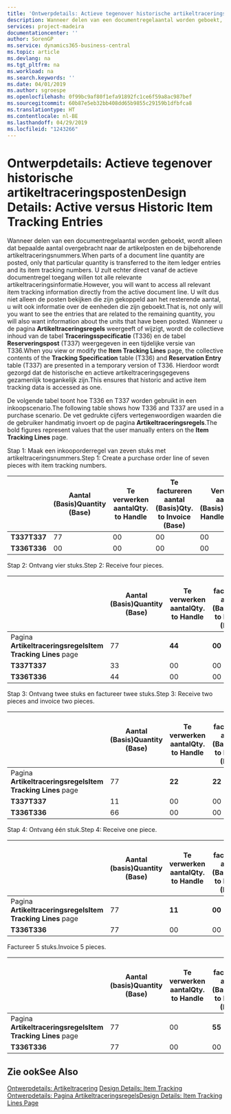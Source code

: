 ```yaml
---
title: 'Ontwerpdetails: Actieve tegenover historische artikeltraceringsposten | Microsoft Docs'
description: Wanneer delen van een documentregelaantal worden geboekt, wordt alleen dat bepaalde aantal overgebracht naar de artikelposten en de bijbehorende artikeltraceringsnummers. U zult echter direct vanaf de actieve documentregel toegang willen tot alle relevante artikeltraceringsinformatie. U wilt dus niet alleen de posten bekijken die zijn gekoppeld aan het resterende aantal, u wilt ook informatie over de eenheden die zijn geboekt. Wanneer u de pagina **Artikeltraceringsregels** weergeeft of wijzigt, wordt de collectieve inhoud van de tabel **Traceringsspecificatie** (T336) en de tabel **Reserveringspost** (T337) weergegeven in een tijdelijke versie van T336. Hierdoor wordt gezorgd dat de historische en actieve artikeltraceringsgegevens gezamenlijk toegankelijk zijn.
services: project-madeira
documentationcenter: ''
author: SorenGP
ms.service: dynamics365-business-central
ms.topic: article
ms.devlang: na
ms.tgt_pltfrm: na
ms.workload: na
ms.search.keywords: ''
ms.date: 04/01/2019
ms.author: sgroespe
ms.openlocfilehash: 0f99bc9af80f1efa91892fc1ce6f59a8ac987bef
ms.sourcegitcommit: 60b87e5eb32bb408dd65b9855c29159b1dfbfca8
ms.translationtype: HT
ms.contentlocale: nl-BE
ms.lasthandoff: 04/29/2019
ms.locfileid: "1243266"
---
```

# <a name="design-details-active-versus-historic-item-tracking-entries"></a><span data-ttu-id="0ca51-107">Ontwerpdetails: Actieve tegenover historische artikeltraceringsposten</span><span class="sxs-lookup"><span data-stu-id="0ca51-107">Design Details: Active versus Historic Item Tracking Entries</span></span>
<span data-ttu-id="0ca51-108">Wanneer delen van een documentregelaantal worden geboekt, wordt alleen dat bepaalde aantal overgebracht naar de artikelposten en de bijbehorende artikeltraceringsnummers.</span><span class="sxs-lookup"><span data-stu-id="0ca51-108">When parts of a document line quantity are posted, only that particular quantity is transferred to the item ledger entries and its item tracking numbers.</span></span> <span data-ttu-id="0ca51-109">U zult echter direct vanaf de actieve documentregel toegang willen tot alle relevante artikeltraceringsinformatie.</span><span class="sxs-lookup"><span data-stu-id="0ca51-109">However, you will want to access all relevant item tracking information directly from the active document line.</span></span> <span data-ttu-id="0ca51-110">U wilt dus niet alleen de posten bekijken die zijn gekoppeld aan het resterende aantal, u wilt ook informatie over de eenheden die zijn geboekt.</span><span class="sxs-lookup"><span data-stu-id="0ca51-110">That is, not only will you want to see the entries that are related to the remaining quantity, you will also want information about the units that have been posted.</span></span> <span data-ttu-id="0ca51-111">Wanneer u de pagina **Artikeltraceringsregels** weergeeft of wijzigt, wordt de collectieve inhoud van de tabel **Traceringsspecificatie** (T336) en de tabel **Reserveringspost** (T337) weergegeven in een tijdelijke versie van T336.</span><span class="sxs-lookup"><span data-stu-id="0ca51-111">When you view or modify the **Item Tracking Lines** page, the collective contents of the **Tracking Specification** table (T336) and **Reservation Entry** table (T337) are presented in a temporary version of T336.</span></span> <span data-ttu-id="0ca51-112">Hierdoor wordt gezorgd dat de historische en actieve artikeltraceringsgegevens gezamenlijk toegankelijk zijn.</span><span class="sxs-lookup"><span data-stu-id="0ca51-112">This ensures that historic and active item tracking data is accessed as one.</span></span>  

 <span data-ttu-id="0ca51-113">De volgende tabel toont hoe T336 en T337 worden gebruikt in een inkoopscenario.</span><span class="sxs-lookup"><span data-stu-id="0ca51-113">The following table shows how T336 and T337 are used in a purchase scenario.</span></span> <span data-ttu-id="0ca51-114">De vet gedrukte cijfers vertegenwoordigen waarden die de gebruiker handmatig invoert op de pagina **Artikeltraceringsregels**.</span><span class="sxs-lookup"><span data-stu-id="0ca51-114">The bold figures represent values that the user manually enters on the **Item Tracking Lines** page.</span></span>  

 <span data-ttu-id="0ca51-115">Stap 1: Maak een inkooporderregel van zeven stuks met artikeltraceringsnummers.</span><span class="sxs-lookup"><span data-stu-id="0ca51-115">Step 1: Create a purchase order line of seven pieces with item tracking numbers.</span></span>  

||<span data-ttu-id="0ca51-116">**Aantal (Basis)**</span><span class="sxs-lookup"><span data-stu-id="0ca51-116">**Quantity (Base)**</span></span>|<span data-ttu-id="0ca51-117">**Te verwerken aantal**</span><span class="sxs-lookup"><span data-stu-id="0ca51-117">**Qty. to Handle**</span></span>|<span data-ttu-id="0ca51-118">**Te factureren aantal (Basis)**</span><span class="sxs-lookup"><span data-stu-id="0ca51-118">**Qty. to Invoice (Base)**</span></span>|<span data-ttu-id="0ca51-119">**Verwerkt aantal (Basis)**</span><span class="sxs-lookup"><span data-stu-id="0ca51-119">**Quantity Handled (Base)**</span></span>|<span data-ttu-id="0ca51-120">**Gefactureerd aantal (Basis)**</span><span class="sxs-lookup"><span data-stu-id="0ca51-120">**Quantity Invoiced (Base)**</span></span>|  
|-|----------------------------------------------|--------------------------------------------|------------------------------------------------------|-------------------------------------------------------|--------------------------------------------------------|  
|<span data-ttu-id="0ca51-121">**T337**</span><span class="sxs-lookup"><span data-stu-id="0ca51-121">**T337**</span></span>|<span data-ttu-id="0ca51-122">7</span><span class="sxs-lookup"><span data-stu-id="0ca51-122">7</span></span>|<span data-ttu-id="0ca51-123">0</span><span class="sxs-lookup"><span data-stu-id="0ca51-123">0</span></span>|<span data-ttu-id="0ca51-124">0</span><span class="sxs-lookup"><span data-stu-id="0ca51-124">0</span></span>|<span data-ttu-id="0ca51-125">0</span><span class="sxs-lookup"><span data-stu-id="0ca51-125">0</span></span>|<span data-ttu-id="0ca51-126">0</span><span class="sxs-lookup"><span data-stu-id="0ca51-126">0</span></span>|  
|<span data-ttu-id="0ca51-127">**T336**</span><span class="sxs-lookup"><span data-stu-id="0ca51-127">**T336**</span></span>|<span data-ttu-id="0ca51-128">0</span><span class="sxs-lookup"><span data-stu-id="0ca51-128">0</span></span>|<span data-ttu-id="0ca51-129">0</span><span class="sxs-lookup"><span data-stu-id="0ca51-129">0</span></span>|<span data-ttu-id="0ca51-130">0</span><span class="sxs-lookup"><span data-stu-id="0ca51-130">0</span></span>|<span data-ttu-id="0ca51-131">0</span><span class="sxs-lookup"><span data-stu-id="0ca51-131">0</span></span>|<span data-ttu-id="0ca51-132">0</span><span class="sxs-lookup"><span data-stu-id="0ca51-132">0</span></span>|  

 <span data-ttu-id="0ca51-133">Stap 2: Ontvang vier stuks.</span><span class="sxs-lookup"><span data-stu-id="0ca51-133">Step 2: Receive four pieces.</span></span>  

||<span data-ttu-id="0ca51-134">**Aantal (Basis)**</span><span class="sxs-lookup"><span data-stu-id="0ca51-134">**Quantity (Base)**</span></span>|<span data-ttu-id="0ca51-135">**Te verwerken aantal**</span><span class="sxs-lookup"><span data-stu-id="0ca51-135">**Qty. to Handle**</span></span>|<span data-ttu-id="0ca51-136">**Te factureren aantal (Basis)**</span><span class="sxs-lookup"><span data-stu-id="0ca51-136">**Qty. to Invoice (Base)**</span></span>|<span data-ttu-id="0ca51-137">**Verwerkt aantal (Basis)**</span><span class="sxs-lookup"><span data-stu-id="0ca51-137">**Quantity Handled (Base)**</span></span>|<span data-ttu-id="0ca51-138">**Gefactureerd aantal (Basis)**</span><span class="sxs-lookup"><span data-stu-id="0ca51-138">**Quantity Invoiced (Base)**</span></span>|  
|-|----------------------------------------------|--------------------------------------------|------------------------------------------------------|-------------------------------------------------------|--------------------------------------------------------|  
|<span data-ttu-id="0ca51-139">Pagina **Artikeltraceringsregels**</span><span class="sxs-lookup"><span data-stu-id="0ca51-139">**Item Tracking Lines** page</span></span>|<span data-ttu-id="0ca51-140">7</span><span class="sxs-lookup"><span data-stu-id="0ca51-140">7</span></span>|<span data-ttu-id="0ca51-141">**4**</span><span class="sxs-lookup"><span data-stu-id="0ca51-141">**4**</span></span>|<span data-ttu-id="0ca51-142">**0**</span><span class="sxs-lookup"><span data-stu-id="0ca51-142">**0**</span></span>|<span data-ttu-id="0ca51-143">0</span><span class="sxs-lookup"><span data-stu-id="0ca51-143">0</span></span>|<span data-ttu-id="0ca51-144">0</span><span class="sxs-lookup"><span data-stu-id="0ca51-144">0</span></span>|  
|<span data-ttu-id="0ca51-145">**T337**</span><span class="sxs-lookup"><span data-stu-id="0ca51-145">**T337**</span></span>|<span data-ttu-id="0ca51-146">3</span><span class="sxs-lookup"><span data-stu-id="0ca51-146">3</span></span>|<span data-ttu-id="0ca51-147">0</span><span class="sxs-lookup"><span data-stu-id="0ca51-147">0</span></span>|<span data-ttu-id="0ca51-148">0</span><span class="sxs-lookup"><span data-stu-id="0ca51-148">0</span></span>|<span data-ttu-id="0ca51-149">0</span><span class="sxs-lookup"><span data-stu-id="0ca51-149">0</span></span>|<span data-ttu-id="0ca51-150">0</span><span class="sxs-lookup"><span data-stu-id="0ca51-150">0</span></span>|  
|<span data-ttu-id="0ca51-151">**T336**</span><span class="sxs-lookup"><span data-stu-id="0ca51-151">**T336**</span></span>|<span data-ttu-id="0ca51-152">4</span><span class="sxs-lookup"><span data-stu-id="0ca51-152">4</span></span>|<span data-ttu-id="0ca51-153">0</span><span class="sxs-lookup"><span data-stu-id="0ca51-153">0</span></span>|<span data-ttu-id="0ca51-154">0</span><span class="sxs-lookup"><span data-stu-id="0ca51-154">0</span></span>|<span data-ttu-id="0ca51-155">4</span><span class="sxs-lookup"><span data-stu-id="0ca51-155">4</span></span>|<span data-ttu-id="0ca51-156">0</span><span class="sxs-lookup"><span data-stu-id="0ca51-156">0</span></span>|  

 <span data-ttu-id="0ca51-157">Stap 3: Ontvang twee stuks en factureer twee stuks.</span><span class="sxs-lookup"><span data-stu-id="0ca51-157">Step 3: Receive two pieces and invoice two pieces.</span></span>  

||<span data-ttu-id="0ca51-158">**Aantal (Basis)**</span><span class="sxs-lookup"><span data-stu-id="0ca51-158">**Quantity (Base)**</span></span>|<span data-ttu-id="0ca51-159">**Te verwerken aantal**</span><span class="sxs-lookup"><span data-stu-id="0ca51-159">**Qty. to Handle**</span></span>|<span data-ttu-id="0ca51-160">**Te factureren aantal (Basis)**</span><span class="sxs-lookup"><span data-stu-id="0ca51-160">**Qty. to Invoice (Base)**</span></span>|<span data-ttu-id="0ca51-161">**Verwerkt aantal (Basis)**</span><span class="sxs-lookup"><span data-stu-id="0ca51-161">**Quantity Handled (Base)**</span></span>|<span data-ttu-id="0ca51-162">**Gefactureerd aantal (Basis)**</span><span class="sxs-lookup"><span data-stu-id="0ca51-162">**Quantity Invoiced (Base)**</span></span>|  
|-|----------------------------------------------|--------------------------------------------|------------------------------------------------------|-------------------------------------------------------|--------------------------------------------------------|  
|<span data-ttu-id="0ca51-163">Pagina **Artikeltraceringsregels**</span><span class="sxs-lookup"><span data-stu-id="0ca51-163">**Item Tracking Lines** page</span></span>|<span data-ttu-id="0ca51-164">7</span><span class="sxs-lookup"><span data-stu-id="0ca51-164">7</span></span>|<span data-ttu-id="0ca51-165">**2**</span><span class="sxs-lookup"><span data-stu-id="0ca51-165">**2**</span></span>|<span data-ttu-id="0ca51-166">**2**</span><span class="sxs-lookup"><span data-stu-id="0ca51-166">**2**</span></span>|<span data-ttu-id="0ca51-167">4</span><span class="sxs-lookup"><span data-stu-id="0ca51-167">4</span></span>|<span data-ttu-id="0ca51-168">0</span><span class="sxs-lookup"><span data-stu-id="0ca51-168">0</span></span>|  
|<span data-ttu-id="0ca51-169">**T337**</span><span class="sxs-lookup"><span data-stu-id="0ca51-169">**T337**</span></span>|<span data-ttu-id="0ca51-170">1</span><span class="sxs-lookup"><span data-stu-id="0ca51-170">1</span></span>|<span data-ttu-id="0ca51-171">0</span><span class="sxs-lookup"><span data-stu-id="0ca51-171">0</span></span>|<span data-ttu-id="0ca51-172">0</span><span class="sxs-lookup"><span data-stu-id="0ca51-172">0</span></span>|<span data-ttu-id="0ca51-173">0</span><span class="sxs-lookup"><span data-stu-id="0ca51-173">0</span></span>|<span data-ttu-id="0ca51-174">0</span><span class="sxs-lookup"><span data-stu-id="0ca51-174">0</span></span>|  
|<span data-ttu-id="0ca51-175">**T336**</span><span class="sxs-lookup"><span data-stu-id="0ca51-175">**T336**</span></span>|<span data-ttu-id="0ca51-176">6</span><span class="sxs-lookup"><span data-stu-id="0ca51-176">6</span></span>|<span data-ttu-id="0ca51-177">0</span><span class="sxs-lookup"><span data-stu-id="0ca51-177">0</span></span>|<span data-ttu-id="0ca51-178">0</span><span class="sxs-lookup"><span data-stu-id="0ca51-178">0</span></span>|<span data-ttu-id="0ca51-179">6</span><span class="sxs-lookup"><span data-stu-id="0ca51-179">6</span></span>|<span data-ttu-id="0ca51-180">2</span><span class="sxs-lookup"><span data-stu-id="0ca51-180">2</span></span>|  

 <span data-ttu-id="0ca51-181">Stap 4: Ontvang één stuk.</span><span class="sxs-lookup"><span data-stu-id="0ca51-181">Step 4: Receive one piece.</span></span>  

||<span data-ttu-id="0ca51-182">**Aantal (basis)**</span><span class="sxs-lookup"><span data-stu-id="0ca51-182">**Quantity (Base)**</span></span>|<span data-ttu-id="0ca51-183">**Te verwerken aantal**</span><span class="sxs-lookup"><span data-stu-id="0ca51-183">**Qty. to Handle**</span></span>|<span data-ttu-id="0ca51-184">**Te factureren aantal (Basis)**</span><span class="sxs-lookup"><span data-stu-id="0ca51-184">**Qty. to Invoice (Base)**</span></span>|<span data-ttu-id="0ca51-185">**Verwerkt aantal (Basis)**</span><span class="sxs-lookup"><span data-stu-id="0ca51-185">**Quantity Handled (Base)**</span></span>|<span data-ttu-id="0ca51-186">**Gefactureerd aantal (Basis)**</span><span class="sxs-lookup"><span data-stu-id="0ca51-186">**Quantity Invoiced (Base)**</span></span>|  
|-|----------------------------------------------|--------------------------------------------|------------------------------------------------------|-------------------------------------------------------|--------------------------------------------------------|  
|<span data-ttu-id="0ca51-187">Pagina **Artikeltraceringsregels**</span><span class="sxs-lookup"><span data-stu-id="0ca51-187">**Item Tracking Lines** page</span></span>|<span data-ttu-id="0ca51-188">7</span><span class="sxs-lookup"><span data-stu-id="0ca51-188">7</span></span>|<span data-ttu-id="0ca51-189">**1**</span><span class="sxs-lookup"><span data-stu-id="0ca51-189">**1**</span></span>|<span data-ttu-id="0ca51-190">**0**</span><span class="sxs-lookup"><span data-stu-id="0ca51-190">**0**</span></span>|<span data-ttu-id="0ca51-191">6</span><span class="sxs-lookup"><span data-stu-id="0ca51-191">6</span></span>|<span data-ttu-id="0ca51-192">2</span><span class="sxs-lookup"><span data-stu-id="0ca51-192">2</span></span>|  
|<span data-ttu-id="0ca51-193">**T336**</span><span class="sxs-lookup"><span data-stu-id="0ca51-193">**T336**</span></span>|<span data-ttu-id="0ca51-194">7</span><span class="sxs-lookup"><span data-stu-id="0ca51-194">7</span></span>|<span data-ttu-id="0ca51-195">0</span><span class="sxs-lookup"><span data-stu-id="0ca51-195">0</span></span>|<span data-ttu-id="0ca51-196">0</span><span class="sxs-lookup"><span data-stu-id="0ca51-196">0</span></span>|<span data-ttu-id="0ca51-197">7</span><span class="sxs-lookup"><span data-stu-id="0ca51-197">7</span></span>|<span data-ttu-id="0ca51-198">2</span><span class="sxs-lookup"><span data-stu-id="0ca51-198">2</span></span>|  

 <span data-ttu-id="0ca51-199">Factureer 5 stuks.</span><span class="sxs-lookup"><span data-stu-id="0ca51-199">Invoice 5 pieces.</span></span>  

||<span data-ttu-id="0ca51-200">**Aantal (basis)**</span><span class="sxs-lookup"><span data-stu-id="0ca51-200">**Quantity (Base)**</span></span>|<span data-ttu-id="0ca51-201">**Te verwerken aantal**</span><span class="sxs-lookup"><span data-stu-id="0ca51-201">**Qty. to Handle**</span></span>|<span data-ttu-id="0ca51-202">**Te factureren aantal (Basis)**</span><span class="sxs-lookup"><span data-stu-id="0ca51-202">**Qty. to Invoice (Base)**</span></span>|<span data-ttu-id="0ca51-203">**Verwerkt aantal (Basis)**</span><span class="sxs-lookup"><span data-stu-id="0ca51-203">**Quantity Handled (Base)**</span></span>|<span data-ttu-id="0ca51-204">**Gefactureerd aantal (Basis)**</span><span class="sxs-lookup"><span data-stu-id="0ca51-204">**Quantity Invoiced (Base)**</span></span>|  
|-|----------------------------------------------|--------------------------------------------|------------------------------------------------------|-------------------------------------------------------|--------------------------------------------------------|  
|<span data-ttu-id="0ca51-205">Pagina **Artikeltraceringsregels**</span><span class="sxs-lookup"><span data-stu-id="0ca51-205">**Item Tracking Lines** page</span></span>|<span data-ttu-id="0ca51-206">7</span><span class="sxs-lookup"><span data-stu-id="0ca51-206">7</span></span>|<span data-ttu-id="0ca51-207">0</span><span class="sxs-lookup"><span data-stu-id="0ca51-207">0</span></span>|<span data-ttu-id="0ca51-208">**5**</span><span class="sxs-lookup"><span data-stu-id="0ca51-208">**5**</span></span>|<span data-ttu-id="0ca51-209">7</span><span class="sxs-lookup"><span data-stu-id="0ca51-209">7</span></span>|<span data-ttu-id="0ca51-210">2</span><span class="sxs-lookup"><span data-stu-id="0ca51-210">2</span></span>|  
|<span data-ttu-id="0ca51-211">**T336**</span><span class="sxs-lookup"><span data-stu-id="0ca51-211">**T336**</span></span>|<span data-ttu-id="0ca51-212">7</span><span class="sxs-lookup"><span data-stu-id="0ca51-212">7</span></span>|<span data-ttu-id="0ca51-213">0</span><span class="sxs-lookup"><span data-stu-id="0ca51-213">0</span></span>|<span data-ttu-id="0ca51-214">0</span><span class="sxs-lookup"><span data-stu-id="0ca51-214">0</span></span>|<span data-ttu-id="0ca51-215">7</span><span class="sxs-lookup"><span data-stu-id="0ca51-215">7</span></span>|<span data-ttu-id="0ca51-216">7</span><span class="sxs-lookup"><span data-stu-id="0ca51-216">7</span></span>|  

## <a name="see-also"></a><span data-ttu-id="0ca51-217">Zie ook</span><span class="sxs-lookup"><span data-stu-id="0ca51-217">See Also</span></span>  
 <span data-ttu-id="0ca51-218">[Ontwerpdetails: Artikeltracering](design-details-item-tracking.md) </span><span class="sxs-lookup"><span data-stu-id="0ca51-218">[Design Details: Item Tracking](design-details-item-tracking.md) </span></span>  
 [<span data-ttu-id="0ca51-219">Ontwerpdetails: Pagina Artikeltraceringsregels</span><span class="sxs-lookup"><span data-stu-id="0ca51-219">Design Details: Item Tracking Lines Page</span></span>](design-details-item-tracking-lines-window.md)
